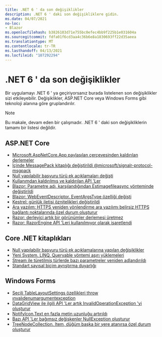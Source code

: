 ```yaml
---
title: .NET 6 ' da son değişiklikler
description: .NET 6 ' daki son değişikliklere gidin.
ms.date: 04/07/2021
no-loc:
- Blazor
ms.openlocfilehash: b3826103d71e755bc0efec4bb9f225b1e031604a
ms.sourcegitcommit: fdfa01f6cd3aa4c36b6e8a1830693ff22d35aeea
ms.translationtype: MT
ms.contentlocale: tr-TR
ms.lasthandoff: 04/13/2021
ms.locfileid: "107292294"
---
```

# <a name="breaking-changes-in-net-6"></a>.NET 6 ' da son değişiklikler

Bir uygulamayı .NET 6 ' ya geçiriyorsanız burada listelenen son değişiklikler sizi etkileyebilir. Değişiklikler, ASP.NET Core veya Windows Forms gibi teknoloji alanına göre gruplandırılır.

> [!NOTE]
> Bu makale, devam eden bir çalışmadır. .NET 6 ' daki son değişikliklerin tamamı bir listesi değildir.

## <a name="aspnet-core"></a>ASP.NET Core

- [Microsoft.AspNetCore.App paylaşılan çerçevesinden kaldırılan derlemeler](aspnet-core/6.0/assemblies-removed-from-shared-framework.md)
- [İçinde MessagePack kitaplığı değiştirildi @microsoft/signalr-protocol-msgpack](aspnet-core/6.0/messagepack-library-change.md)
- [Null yapılabilir başvuru türü ek açıklamaları değişti](aspnet-core/6.0/nullable-reference-type-annotations-changed.md)
- [Kullanımdan kaldırılmış ve kaldırılan API 'Ler](aspnet-core/6.0/obsolete-removed-apis.md)
- [Blazor: Parametre adı, karşılandığından Estimagefileasync yönteminde değiştirildi](aspnet-core/6.0/blazor-parameter-name-changed-in-method.md)
- [Blazor: WebEventDescriptor. EventArgsType özelliği değişti](aspnet-core/6.0/blazor-eventargstype-property-replaced.md)
- [Kestrel: günlük iletisi öznitelikleri değiştirildi](aspnet-core/6.0/kestrel-log-message-attributes-changed.md)
- [Ara yazılım: HTTPS yeniden yönlendirme ara yazılımı belirsiz HTTPS bağlantı noktalarında özel durum oluşturur](aspnet-core/6.0/middleware-ambiguous-https-ports-exception.md)
- [Razor: derleyici artık bir görünümler derlemesi üretmez](aspnet-core/6.0/razor-compiler-doesnt-produce-views-assembly.md)
- [Razor: RazorEngine API 'Leri kullanılmıyor olarak işaretlendi](aspnet-core/6.0/razor-engine-apis-obsolete.md)

## <a name="core-net-libraries"></a>Core .NET kitaplıkları

- [Null yapılabilir başvuru türü ek açıklamalarına yapılan değişiklikler](core-libraries/6.0/nullable-ref-type-annotation-changes.md)
- [Yeni System. LINQ. Queryable yöntemi aşırı yüklemeleri](core-libraries/6.0/additional-linq-queryable-method-overloads.md)
- [Stream ile türetilmiş türlerde bazı parametreler yeniden adlandırıldı](core-libraries/6.0/parameters-renamed-on-stream-derived-types.md)
- [Standart sayısal biçim ayrıştırma duyarlığı](core-libraries/6.0/numeric-format-parsing-handles-higher-precision.md)

## <a name="windows-forms"></a>Windows Forms

- [Seçili TableLayoutSettings özellikleri throw ınvalıdenumargumentexception](windows-forms/6.0/tablelayoutsettings-apis-throw-invalidenumargumentexception.md)
- [DataGridView ile ilgili API 'Ler artık InvalidOperationException 'yi oluşturur](windows-forms/6.0/null-owner-causes-invalidoperationexception.md)
- [NotifyIcon.Text en fazla metin uzunluğu artırıldı](windows-forms/6.0/notifyicon-text-max-text-length-increased.md)
- [Bazı API 'Ler bağımsız değişkenler NullException oluşturur](windows-forms/6.0/apis-throw-argumentnullexception.md)
- [TreeNodeCollection. Item, düğüm başka bir yere atanırsa özel durum oluşturur](windows-forms/6.0/treenodecollection-item-throws-argumentexception.md)
